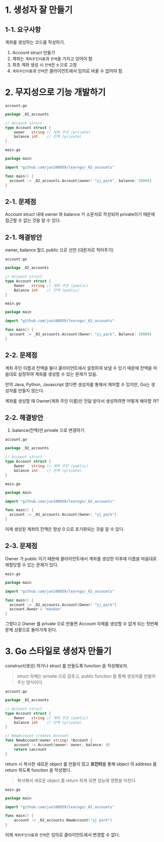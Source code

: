 # 1. 생성자 잘 만들기

## 1-1. 요구사항

계좌를 생성하는 코드를 작성하기.

1. Account struct 만들기
2. 계좌는 `계좌주인이름`과 `잔액`을 가지고 있어야 함.
3. 최초 계좌 생성 시 `잔액`은 `0` 으로 고정
4. `계좌주인이름`과 `잔액`은 클라이언트에서 임의로 바꿀 수 없어야 함.

# 2. 무지성으로 기능 개발하기

`account.go`

```go
package _02_accounts

// Account struct
type Account struct {
    owner   string // 계좌 주인 (private)
    balance int    // 잔액 (private)
}
```

`main.go`

```go
package main

import "github.com/jun108059/learngo/_02_accounts"

func main() {
  account := _02_accounts.Account{owner: "yj_park", balance: 20000}
}
```

## 2-1. 문제점

Account struct 내에 owner 와 balance 가 소문자로 작성되어 private이기 때문에 접근할 수 없는 것을 알 수 있다.

## 2-1. 해결방안

owner, balance 필드 public 으로 선언 (대문자로 적어주기)

`account.go`

```go
package _02_accounts

// Account struct
type Account struct {
    Owner   string // 계좌 주인 (public)
    Balance int    // 잔액 (public)
}
```

`main.go`

```go
package main

import "github.com/jun108059/learngo/_02_accounts"

func main() {
  account := _02_accounts.Account{Owner: "yj_park", Balance: 20000}
}
```

## 2-2. 문제점

계좌 주인 이름과 잔액을 둘다 클라이언트에서 설정하여 보낼 수 있기 때문에 잔액을 마음대로 설정하여 계좌를 생성할 수 있는 문제가 있음.

만약 Java, Python, Javascript 였다면 생성자를 통해서 제어할 수 있지만, Go는 생성자를 만들지 않는다.

계좌를 생성할 때 Owner(계좌 주인 이름)만 전달 받아서 생성하려면 어떻게 해야할 까?

## 2-2. 해결방안

1. balance(잔액)만 private 으로 변경하기

`account.go`

```go
package _02_accounts

// Account struct
type Account struct {
    Owner   string // 계좌 주인 (public)
    balance int    // 잔액 (private)
}
```

`main.go`

```go
package main

import "github.com/jun108059/learngo/_02_accounts"

func main() {
  account := _02_accounts.Account{Owner: "yj_park"}
}
```

이제 생성된 계좌의 잔액은 항상 0 으로 초기화되는 것을 알 수 있다.

## 2-3. 문제점

Owner 가 public 이기 때문에 클라이언트에서 계좌를 생성한 이후에 이름을 마음대로 재할당할 수 있는 문제가 있다.

`main.go`

```go
package main

import "github.com/jun108059/learngo/_02_accounts"

func main() {
  account := _02_accounts.Account{Owner: "yj_park"}
  account.Owner = "mandoo"
}
```

그렇다고 Owner 를 private 으로 만들면 Account 자체를 생성할 수 없게 되는 첫번째 문제 상황으로 돌아가게 된다.


# 3. Go 스타일로 생성자 만들기

construct(생성) 하거나 struct 를 만들도록 function 을 작성해보자.

> struct 자체는 private 으로 감추고, public function 을 통해 생성자를 만들어주는 방식이다.

`account.go`

```go
package _02_accounts

// Account struct
type Account struct {
    Owner   string // 계좌 주인 (public)
    balance int    // 잔액 (private)
}

// NewAccount creates Account
func NewAccount(owner string) *Account {
	account := Account{owner: owner, balance: 0}
	return &account
}
```

return 시 복사한 새로운 object 를 만들지 않고 **포인터**를 통해 object 의 address 를 return 하도록 function 을 작성했다.

> 복사해서 새로운 object 를 return 하게 되면 성능에 영향을 미친다.

`main.go`

```go
package main

import "github.com/jun108059/learngo/_02_accounts"

func main() {
	account := _02_accounts.NewAccount("yj park")
}
```

이제 `계좌주인이름`과 `잔액`은 임의로 클라이언트에서 변경할 수 없다.
